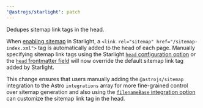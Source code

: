 ```yaml
---
'@astrojs/starlight': patch
---
```


Dedupes sitemap link tags in the head.

When [enabling sitemap](https://starlight.astro.build/guides/customization/#enable-sitemap) in Starlight, a `<link rel="sitemap" href="/sitemap-index.xml">` tag is automatically added to the head of each page. Manually specifying sitemap link tags using the Starlight [`head` configuration option](https://starlight.astro.build/reference/configuration/#head) or the [`head` frontmatter field](https://starlight.astro.build/reference/frontmatter/#head) will now override the default sitemap link tag added by Starlight.

This change ensures that users manually adding the `@astrojs/sitemap` integration to the Astro `integrations` array for more fine-grained control over sitemap generation and also using the [`filenameBase` integration option](https://docs.astro.build/en/guides/integrations-guide/sitemap/#filenamebase) can customize the sitemap link tag in the head.
